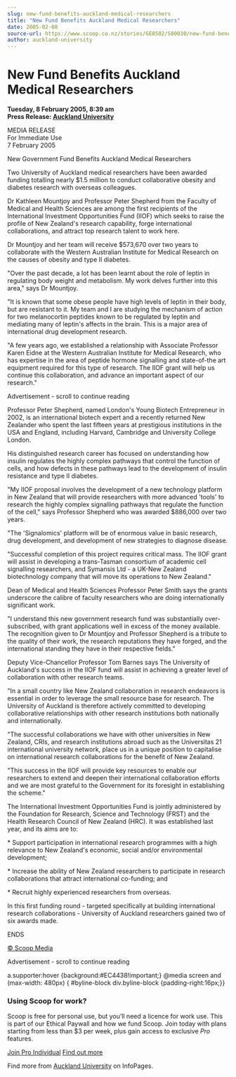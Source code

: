 ```yaml
---
slug: new-fund-benefits-auckland-medical-researchers
title: "New Fund Benefits Auckland Medical Researchers"
date: 2005-02-08
source-url: https://www.scoop.co.nz/stories/GE0502/S00030/new-fund-benefits-auckland-medical-researchers.htm
author: auckland-university
---
```

New Fund Benefits Auckland Medical Researchers
==============================================

**Tuesday, 8 February 2005, 8:39 am**  
**Press Release: [Auckland University](https://info.scoop.co.nz/Auckland_University)**

MEDIA RELEASE  
For Immediate Use  
7 February 2005

New Government Fund Benefits Auckland Medical Researchers

Two University of Auckland medical researchers have been awarded funding totalling nearly $1.5 million to conduct collaborative obesity and diabetes research with overseas colleagues.

Dr Kathleen Mountjoy and Professor Peter Shepherd from the Faculty of Medical and Health Sciences are among the first recipients of the International Investment Opportunities Fund (IIOF) which seeks to raise the profile of New Zealand's research capability, forge international collaborations, and attract top research talent to work here.

Dr Mountjoy and her team will receive $573,670 over two years to collaborate with the Western Australian Institute for Medical Research on the causes of obesity and type II diabetes.

"Over the past decade, a lot has been learnt about the role of leptin in regulating body weight and metabolism. My work delves further into this area," says Dr Mountjoy.

"It is known that some obese people have high levels of leptin in their body, but are resistant to it. My team and I are studying the mechanism of action for two melanocortin peptides known to be regulated by leptin and mediating many of leptin's affects in the brain. This is a major area of international drug development research.

"A few years ago, we established a relationship with Associate Professor Karen Eidne at the Western Australian Institute for Medical Research, who has expertise in the area of peptide hormone signalling and state-of-the art equipment required for this type of research. The IIOF grant will help us continue this collaboration, and advance an important aspect of our research."

Advertisement - scroll to continue reading





Professor Peter Shepherd, named London's Young Biotech Entrepreneur in 2002, is an international biotech expert and a recently returned New Zealander who spent the last fifteen years at prestigious institutions in the USA and England, including Harvard, Cambridge and University College London.

His distinguished research career has focused on understanding how insulin regulates the highly complex pathways that control the function of cells, and how defects in these pathways lead to the development of insulin resistance and type II diabetes.

"My IIOF proposal involves the development of a new technology platform in New Zealand that will provide researchers with more advanced 'tools' to research the highly complex signalling pathways that regulate the function of the cell," says Professor Shepherd who was awarded $886,000 over two years.

"The 'Signalomics' platform will be of enormous value in basic research, drug development, and development of new strategies to diagnose disease.

"Successful completion of this project requires critical mass. The IIOF grant will assist in developing a trans-Tasman consortium of academic cell signalling researchers, and Symansis Ltd - a UK-New Zealand biotechnology company that will move its operations to New Zealand."

Dean of Medical and Health Sciences Professor Peter Smith says the grants underscore the calibre of faculty researchers who are doing internationally significant work.

"I understand this new government research fund was substantially over-subscribed, with grant applications well in excess of the money available. The recognition given to Dr Mountjoy and Professor Shepherd is a tribute to the quality of their work, the research reputations they have forged, and the international standing they have in their respective fields."

Deputy Vice-Chancellor Professor Tom Barnes says The University of Auckland's success in the IIOF fund will assist in achieving a greater level of collaboration with other research teams.

"In a small country like New Zealand collaboration in research endeavors is essential in order to leverage the small resource base for research. The University of Auckland is therefore actively committed to developing collaborative relationships with other research institutions both nationally and internationally.

"The successful collaborations we have with other universities in New Zealand, CRIs, and research institutions abroad such as the Universitas 21 international university network, place us in a unique position to capitalise on international research collaborations for the benefit of New Zealand.

"This success in the IIOF will provide key resources to enable our researchers to extend and deepen their international collaboration efforts and we are most grateful to the Government for its foresight in establishing the scheme."

The International Investment Opportunities Fund is jointly administered by the Foundation for Research, Science and Technology (FRST) and the Health Research Council of New Zealand (HRC). It was established last year, and its aims are to:

\* Support participation in international research programmes with a high relevance to New Zealand's economic, social and/or environmental development;

\* Increase the ability of New Zealand researchers to participate in research collaborations that attract international co-funding; and

\* Recruit highly experienced researchers from overseas.

In this first funding round - targeted specifically at building international research collaborations - University of Auckland researchers gained two of six awards made.

ENDS

  

[© Scoop Media](http://www.scoop.co.nz/about/terms.html)  

Advertisement - scroll to continue reading



a.supporter:hover {background:#EC4438!important;} @media screen and (max-width: 480px) { #byline-block div.byline-block {padding-right:16px;}}

### Using Scoop for work?

Scoop is free for personal use, but you’ll need a licence for work use. This is part of our Ethical Paywall and how we fund Scoop. Join today with plans starting from less than $3 per week, plus gain access to exclusive _Pro_ features.  
  
[Join Pro Individual](https://pro.scoop.co.nz/Individual/?from=ProIn24) [Find out more](https://pro.scoop.co.nz/using-scoop-for-work/?from=ProIn24)

Find more from [Auckland University](https://info.scoop.co.nz/Auckland_University) on InfoPages.